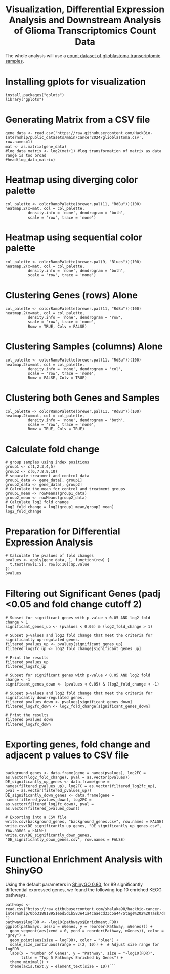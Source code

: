 <h1 align="center"> Visualization, Differential Expression Analysis and Downstream Analysis of Glioma Transcriptomics Count Data </h1>

The whole analysis will use a [count dataset of glioblastoma transcriptomic samples](https://raw.githubusercontent.com/HackBio-Internship/public_datasets/main/Cancer2024/glioblastoma.csv).
# Installing gplots for visualization
```{r, echo=TRUE, message=FALSE, warning=FALSE, results='hide'}
install.packages("gplots")
library("gplots")
```
# Generating Matrix from a CSV file
```{r}
gene_data <- read.csv('https://raw.githubusercontent.com/HackBio-Internship/public_datasets/main/Cancer2024/glioblastoma.csv', row.names=1)
mat <- as.matrix(gene_data)
#log_data_matrix <- log2(mat+1) #log transformation of matrix as data range is too broad
#head(log_data_matrix)
```
# Heatmap using diverging color palette
```{r, fig.width=10, fig.height=10}
col_palette <- colorRampPalette(brewer.pal(11, "RdBu"))(100)
heatmap.2(x=mat, col = col_palette, 
          density.info = 'none', dendrogram = 'both',
          scale = 'row', trace = 'none')
```
# Heatmap using sequential color palette
```{r, fig.width=10, fig.height=10}
col_palette <- colorRampPalette(brewer.pal(9, "Blues"))(100)
heatmap.2(x=mat, col = col_palette, 
          density.info = 'none', dendrogram = 'both',
          scale = 'row', trace = 'none')
```
# Clustering Genes (rows) Alone
```{r, fig.width=10, fig.height=10}
col_palette <- colorRampPalette(brewer.pal(11, "RdBu"))(100)
heatmap.2(x=mat, col = col_palette, 
          density.info = 'none', dendrogram = 'row',
          scale = 'row', trace = 'none',
          Romv = TRUE, Colv = FALSE)
```
# Clustering Samples (columns) Alone
```{r,fig.width=10, fig.height=10}
col_palette <- colorRampPalette(brewer.pal(11, "RdBu"))(100)
heatmap.2(x=mat, col = col_palette, 
          density.info = 'none', dendrogram = 'col',
          scale = 'row', trace = 'none',
          Romv = FALSE, Colv = TRUE)
```
# Clustering both Genes and Samples
```{r,fig.width=10, fig.height=10}
col_palette <- colorRampPalette(brewer.pal(11, "RdBu"))(100)
heatmap.2(x=mat, col = col_palette, 
          density.info = 'none', dendrogram = 'both',
          scale = 'row', trace = 'none',
          Romv = TRUE, Colv = TRUE)
```
# Calculate fold change
```{r, echo=TRUE, message=FALSE, warning=FALSE, results='hide'}
# group samples using index positions
group1 <- c(1,2,3,4,5)
group2 <- c(6,7,8,9,10)
# separate treatment and control data
group1_data <- gene_data[, group1]
group2_data <- gene_data[, group2]
# Calculate the mean for control and treatment groups
group1_mean <- rowMeans(group1_data)
group2_mean <- rowMeans(group2_data)
# Calculate log2 fold change
log2_fold_change = log2(group1_mean/group2_mean)
log2_fold_change
```
# Preparation for Differential Expression Analysis
```{r}
# Calculate the pvalues of fold changes
pvalues <- apply(gene_data, 1, function(row) {
  t.test(row[1:5], row[6:10])$p.value
})
pvalues
```

# Filtering out Significant Genes (padj <0.05 and fold change cutoff 2)
```{r}
# Subset for significant genes with p-value < 0.05 AND log2 fold change > 1
significant_genes_up <- (pvalues < 0.05) & (log2_fold_change > 1)

# Subset p-values and log2 fold change that meet the criteria for significantly up-regulated genes.
filtered_pvalues_up <- pvalues[significant_genes_up]
filtered_log2fc_up <- log2_fold_change[significant_genes_up]

# Print the results
filtered_pvalues_up
filtered_log2fc_up

# Subset for significant genes with p-value < 0.05 AND log2 fold change < -1
significant_genes_down <- (pvalues < 0.05) & (log2_fold_change < -1)

# Subset p-values and log2 fold change that meet the criteria for significantly down-regulated genes.
filtered_pvalues_down <- pvalues[significant_genes_down]
filtered_log2fc_down <- log2_fold_change[significant_genes_down]

# Print the results
filtered_pvalues_down
filtered_log2fc_down
```
# Exporting genes, fold change and adjacent p values to CSV file
```{r}

background_genes <- data.frame(gene = names(pvalues), log2FC = as.vector(log2_fold_change), pval = as.vector(pvalues))
DE_significantly_up_genes <- data.frame(gene = names(filtered_pvalues_up), log2FC = as.vector(filtered_log2fc_up), pval = as.vector(filtered_pvalues_up))
DE_significantly_down_genes <- data.frame(gene = names(filtered_pvalues_down), log2FC = as.vector(filtered_log2fc_down), pval = as.vector(filtered_pvalues_down))

# Exporting into a CSV file
write.csv(background_genes, "background_genes.csv", row.names = FALSE)
write.csv(DE_significantly_up_genes, "DE_significantly_up_genes.csv", row.names = FALSE)
write.csv(DE_significantly_down_genes, "DE_significantly_down_genes.csv", row.names = FALSE)
```
# Functional Enrichment Analysis with ShinyGO
Using the default parameters in [ShinyGO 0.80](http://bioinformatics.sdstate.edu/go/), for 89 significantly differential expressed genes, we found the following top 10 enriched KEGG pathways.

```{r, echo=FALSE, fig.width=10, fig.height=10}
pathways <- read.csv("https://raw.githubusercontent.com/shalaka98/hackbio-cancer-internship/0bb318818951e6d5d1b583e41a4caaecd33c5a44/Stage%202%20Task/data/enrichment.csv
")
pathways$logFDR <- -log10(pathways$Enrichment.FDR)
ggplot(pathways, aes(x = nGenes, y = reorder(Pathway, nGenes))) +
  geom_segment(aes(xend = 0, yend = reorder(Pathway, nGenes)), color = "grey") +
  geom_point(aes(size = logFDR), color = "blue") +
  scale_size_continuous(range = c(2, 10)) +  # Adjust size range for logFDR
  labs(x = "Number of Genes", y = "Pathway", size = "-log10(FDR)", 
       title = "Top 5 Pathways Enriched by Genes") +
  theme_minimal() +
  theme(axis.text.y = element_text(size = 10))```
